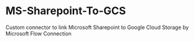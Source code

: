 # MS-Sharepoint-To-GCS
Custom connector to link Microsoft Sharepoint to Google Cloud Storage by Microsoft Flow Connection
